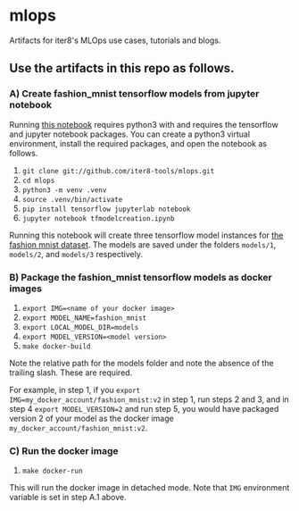 # mlops
Artifacts for iter8's MLOps use cases, tutorials and blogs.

## Use the artifacts in this repo as follows.

### A) Create fashion_mnist tensorflow models from jupyter notebook

Running [this notebook](https://github.com/iter8-tools/mlops/blob/master/tfmodelcreation.ipynb) requires python3 with and requires the tensorflow and jupyter notebook packages. You can create a python3 virtual environment, install the required packages, and open the notebook as follows.

1. `git clone git://github.com/iter8-tools/mlops.git`
2. `cd mlops`
3. `python3 -m venv .venv`
4. `source .venv/bin/activate`
5. `pip install tensorflow jupyterlab notebook`
6. `jupyter notebook tfmodelcreation.ipynb`

Running this notebook will create three tensorflow model instances for [the fashion mnist dataset](https://www.kaggle.com/zalando-research/fashionmnist). The models are saved under the folders `models/1`, `models/2`, and `models/3` respectively.

### B) Package the fashion_mnist tensorflow models as docker images
1. `export IMG=<name of your docker image>`
2. `export MODEL_NAME=fashion_mnist`
3. `export LOCAL_MODEL_DIR=models`
4. `export MODEL_VERSION=<model version>`
5. `make docker-build`

Note the relative path for the models folder and note the absence of the trailing slash. These are required. 

For example, in step 1, if you `export IMG=my_docker_account/fashion_mnist:v2` in step 1, run steps 2 and 3, and in step 4 `export MODEL_VERSION=2` and run step 5, you would have packaged version 2 of your model as the docker image `my_docker_account/fashion_mnist:v2`.

### C) Run the docker image
1. `make docker-run`

This will run the docker image in detached mode. Note that `IMG` environment variable is set in step A.1 above.